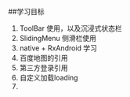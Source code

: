 ##学习目标
1. ToolBar 使用，以及沉浸式状态栏
2. SlidingMenu 侧滑栏使用
3. native + RxAndroid 学习
4. 百度地图的引用
5. 第三方登录引用
6. 自定义加载loading
7. 